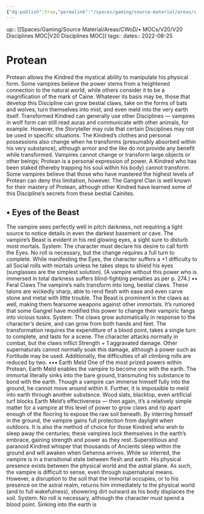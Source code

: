 ```yaml
---
{"dg-publish":true,"permalink":"/spaces/gaming/source-material/areas/c-wo-d/genre/vampire/v20/disciplines/protean/","dgHomeLink":true,"dgPassFrontmatter":true}
---
```


up:: [[Spaces/Gaming/Source Material/Areas/CWoD/• MOCs/V20/V20 Disciplines MOC|V20 Disciplines MOC]]
tags:: 
dates:: 2022-08-25

# Protean
Protean allows the Kindred the mystical ability to
manipulate his physical form. Some vampires believe
the power stems from a heightened connection to the
natural world, while others consider it to be a magnification
of the mark of Caine. Whatever its basis may
be, those that develop this Discipline can grow bestial
claws, take on the forms of bats and wolves, turn themselves
into mist, and even meld into the very earth itself.
Transformed Kindred can generally use other Disciplines
— vampires in wolf form can still read auras and
communicate with other animals, for example. However,
the Storyteller may rule that certain Disciplines
may not be used in specific situations. The Kindred’s
clothes and personal possessions also change when he
transforms (presumably absorbed within his very substance),
although armor and the like do not provide
any benefit while transformed.
Vampires cannot change or transform large objects or
other beings; Protean is a personal expression of power.
A Kindred who has been staked (thereby trapping his
soul within his body) cannot transform. Some vampires
believe that those who have mastered the highest
levels of Protean can deny this limitation, however.
The Gangrel Clan is well known for their mastery of
Protean, although other Kindred have learned some of
this Discipline’s secrets from these bestial Cainites.
## • Eyes of the Beast
The vampire sees perfectly well in pitch darkness,
not requiring a light source to notice details in even
the darkest basement or cave. The vampire’s Beast is
evident in his red glowing eyes, a sight sure to disturb
most mortals.
System: The character must declare his desire to call
forth the Eyes. No roll is necessary, but the change requires
a full turn to complete. While manifesting the
Eyes, the character suffers a +1 difficulty to all Social
rolls with mortals unless he takes steps to shield his
eyes (sunglasses are the simplest solution). (A vampire
without this power who is immersed in total darkness
suffers blind-fighting penalties as per p. 274.)
•• Feral Claws
The vampire’s nails transform into long, bestial claws.
These talons are wickedly sharp, able to rend flesh with
ease and even carve stone and metal with little trouble.
The Beast is prominent in the claws as well, making
them fearsome weapons against other immortals. It’s
rumored that some Gangrel have modified this power
to change their vampiric fangs into vicious tusks.
System: The claws grow automatically in response to
the character’s desire, and can grow from both hands
and feet. The transformation requires the expenditure
of a blood point, takes a single turn to complete, and
lasts for a scene.
The character attacks normally in combat, but the
claws inflict Strength + 1 aggravated damage. Other
supernaturals cannot normally soak this damage, although
a power such as Fortitude may be used. Additionally,
the difficulties of all climbing rolls are reduced
by two.
••• Earth Meld
One of the most prized powers within Protean,
Earth Meld enables the vampire to become one with
the earth. The immortal literally sinks into the bare
ground, transmuting his substance to bond with the
earth.
Though a vampire can immerse himself fully into the
ground, he cannot move around within it. Further, it
is impossible to meld into earth through another substance.
Wood slats, blacktop, even artificial turf blocks
Earth Meld’s effectiveness — then again, it’s a relatively
simple matter for a vampire at this level of power
to grow claws and rip apart enough of the flooring to
expose the raw soil beneath.
By interring himself in the ground, the vampire gains
full protection from daylight when outdoors. It is also
the method of choice for those Kindred who wish to
sleep away the centuries; these vampires lock themselves
in the earth’s embrace, gaining strength and
power as they rest. Superstitious and paranoid Kindred
whisper that thousands of Ancients sleep within the
ground and will awaken when Gehenna arrives.
While so interred, the vampire is in a transitional
state between flesh and earth. His physical presence
exists between the physical world and the astral plane.
As such, the vampire is difficult to sense, even through
supernatural means. However, a disruption to the soil
that the immortal occupies, or to his presence on the
astral realm, returns him immediately to the physical
world (and to full wakefulness), showering dirt outward
as his body displaces the soil.
System: No roll is necessary, although the character
must spend a blood point. Sinking into the earth is